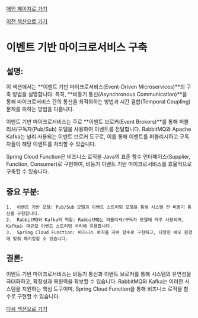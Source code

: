 [메인 페이지로 가기](main.md)

[이전 섹션으로 가기](section_10.md)

# 이벤트 기반 마이크로서비스 구축

## 설명:

이 섹션에서는 **이벤트 기반 마이크로서비스(Event-Driven Microservices)**의 구축 방법을 설명합니다. 특히, **비동기 통신(Asynchronous Communication)**을 통해 마이크로서비스 간의 통신을 최적화하는 방법과 시간 결합(Temporal Coupling) 문제를 피하는 방법을 다룹니다.

이벤트 기반 마이크로서비스는 주로 **이벤트 브로커(Event Brokers)**를 통해 퍼블리셔/구독자(Pub/Sub) 모델을 사용하여 이벤트를 전달합니다. RabbitMQ와 Apache Kafka는 널리 사용되는 이벤트 브로커 도구로, 이를 통해 이벤트를 퍼블리시하고 구독자들이 해당 이벤트를 처리할 수 있습니다.

Spring Cloud Function은 비즈니스 로직을 Java의 표준 함수 인터페이스(Supplier, Function, Consumer)로 구현하여, 비동기 이벤트 기반 마이크로서비스를 효율적으로 구축할 수 있습니다.

## 중요 부분:

	1.	이벤트 기반 모델: Pub/Sub 모델과 이벤트 스트리밍 모델을 통해 시스템 간 비동기 통신을 구현합니다.
	2.	RabbitMQ와 Kafka의 역할: RabbitMQ는 퍼블리셔/구독자 모델에 자주 사용되며, Kafka는 대규모 이벤트 스트리밍 처리에 유용합니다.
	3.	Spring Cloud Function: 비즈니스 로직을 자바 함수로 구현하고, 다양한 배포 환경에 맞춰 패키징할 수 있습니다.

## 결론:

이벤트 기반 마이크로서비스는 비동기 통신과 이벤트 브로커를 통해 시스템의 유연성을 극대화하고, 확장성과 복원력을 확보할 수 있습니다. RabbitMQ와 Kafka는 이러한 시스템을 지원하는 핵심 도구이며, Spring Cloud Function을 통해 비즈니스 로직을 함수로 구현할 수 있습니다.

[다음 섹션으로 가기](section_11-1.md)
